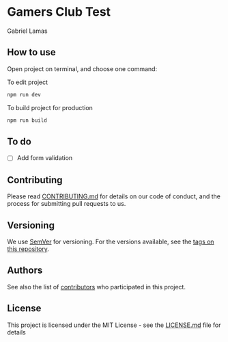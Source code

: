 # Gamers Club Test

Gabriel Lamas

## How to use

Open project on terminal, and choose one command:

To edit project 

```html
npm run dev
```

To build project for production

```html
npm run build
```

## To do

- [ ] Add form validation

## Contributing

Please read [CONTRIBUTING.md](CONTRIBUTING.md) for details on our code of conduct, and the process for submitting pull requests to us.

## Versioning

We use [SemVer](http://semver.org/) for versioning. For the versions available, see the [tags on this repository](https://github.com/gabriellamas/Fancy-Checkout/tags).

## Authors

See also the list of [contributors](https://github.com/gabriellamas/Fancy-Checkout/contributors) who participated in this project.

## License

This project is licensed under the MIT License - see the [LICENSE.md](LICENSE.md) file for details
